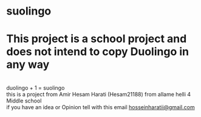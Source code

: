 # suolingo
<h1>This project is a school project and does not intend to copy Duolingo in any way</h1>
</br>
duolingo + 1 = suolingo
</br>
this is a project from Amir Hesam Harati (Hesam21188) from allame helli 4 Middle school
</br>
if you have an idea or Opinion tell with this email
<a href=mailto:>hosseinharatii@gmail.com</a>
